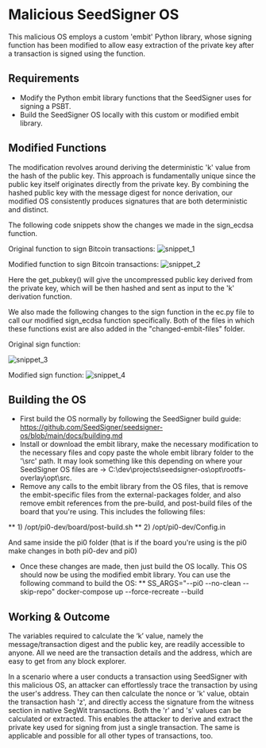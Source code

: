 # Malicious SeedSigner OS

This malicious OS employs a custom 'embit' Python library, whose signing function has been modified to allow easy extraction of the private key after a transaction is signed using the function.


## Requirements

* Modify the Python embit library functions that the SeedSigner uses for signing a PSBT.
* Build the SeedSigner OS locally with this custom or modified embit library.

## Modified Functions
The modification revolves around deriving the deterministic 'k' value from the hash of the public key. This approach is fundamentally unique since the public key itself originates directly from the private key. By combining the hashed public key with the message digest for nonce derivation, our modified OS consistently produces signatures that are both deterministic and distinct.

The following code snippets show the changes we made in the sign_ecdsa function.

Original function to sign Bitcoin transactions:
![snippet_1](https://github.com/Sreehari-BGK/SeedSigner_Scripts/blob/main/malicious-os/snippet-images/snippet_1.png)

Modified function to sign Bitcoin transactions: 
![snippet_2](https://github.com/Sreehari-BGK/SeedSigner_Scripts/blob/main/malicious-os/snippet-images/snippet_2.png)

Here the get_pubkey() will give the uncompressed public key derived from the private key, which will be then hashed and sent as input to the 'k' derivation function.  

We also made the following changes to the sign function in the ec.py file to call our modified sign_ecdsa function specifically. Both of the files in which these functions exist are also added in the "changed-embit-files" folder.

Original sign function:

![snippet_3](https://github.com/Sreehari-BGK/SeedSigner_Scripts/blob/main/malicious-os/snippet-images/snippet_3.png)


Modified sign function:
![snippet_4](https://github.com/Sreehari-BGK/SeedSigner_Scripts/blob/main/malicious-os/snippet-images/snippet_4.png)

## Building the OS
* First build the OS normally by following the SeedSigner build guide: https://github.com/SeedSigner/seedsigner-os/blob/main/docs/building.md
* Install or download the embit library, make the necessary modification to the necessary files and copy paste the whole embit library folder to the '\src' path. It may look something like this depending on where your SeedSigner OS files are -> C:\dev\projects\seedsigner-os\opt\rootfs-overlay\opt\src.
* Remove any calls to the embit library from the OS files, that is remove the embit-specific files from the external-packages folder, and also remove embit references from the pre-build, and post-build files of the board that you're using. This includes the following files:

  
** 1) /opt/pi0-dev/board/post-build.sh 
** 2) /opt/pi0-dev/Config.in


  And same inside the pi0 folder (that is if the board you're using is the pi0 make changes in both pi0-dev and pi0)
* Once these changes are made, then just build the OS locally. This OS should now be using the modified embit library. You can use the following command to build the OS:
** SS_ARGS="--pi0 --no-clean --skip-repo" docker-compose up --force-recreate --build

## Working & Outcome 
The variables required to calculate the ‘k’ value, namely the message/transaction digest and the public key, are readily accessible to anyone. All we need are the transaction details and the address, which are easy to get from any block explorer. 

In a scenario where a user conducts a transaction using SeedSigner with this malicious OS, an attacker can effortlessly trace the transaction by using the user's address. They can then calculate the nonce or 'k' value, obtain the transaction hash 'z', and directly access the signature from the witness section in native SegWit transactions. Both the 'r' and 's' values can be calculated or extracted.  This enables the attacker to derive and extract the private key used for signing from just a single transaction. The same is applicable and possible for all other types of transactions, too. 


